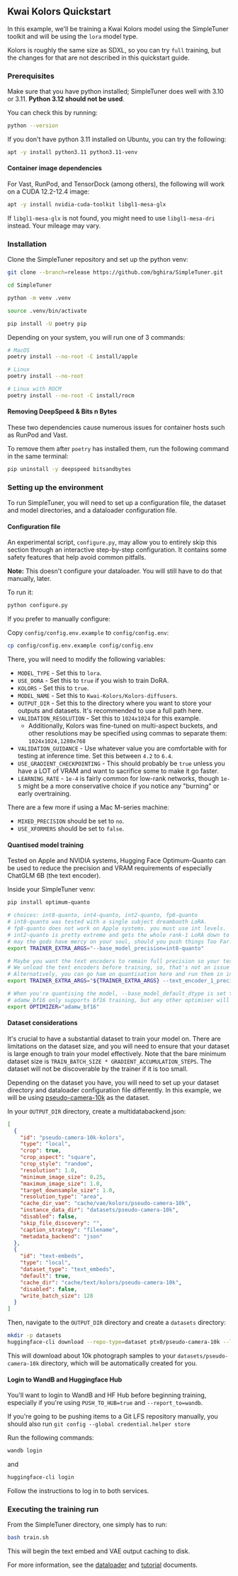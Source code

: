 ## Kwai Kolors Quickstart

In this example, we'll be training a Kwai Kolors model using the SimpleTuner toolkit and will be using the `lora` model type.

Kolors is roughly the same size as SDXL, so you can try `full` training, but the changes for that are not described in this quickstart guide.

### Prerequisites

Make sure that you have python installed; SimpleTuner does well with 3.10 or 3.11. **Python 3.12 should not be used**.

You can check this by running:

```bash
python --version
```

If you don't have python 3.11 installed on Ubuntu, you can try the following:

```bash
apt -y install python3.11 python3.11-venv
```

#### Container image dependencies

For Vast, RunPod, and TensorDock (among others), the following will work on a CUDA 12.2-12.4 image:

```bash
apt -y install nvidia-cuda-toolkit libgl1-mesa-glx
```

If `libgl1-mesa-glx` is not found, you might need to use `libgl1-mesa-dri` instead. Your mileage may vary.

### Installation

Clone the SimpleTuner repository and set up the python venv:

```bash
git clone --branch=release https://github.com/bghira/SimpleTuner.git

cd SimpleTuner

python -m venv .venv

source .venv/bin/activate

pip install -U poetry pip
```

Depending on your system, you will run one of 3 commands:

```bash
# MacOS
poetry install --no-root -C install/apple

# Linux
poetry install --no-root

# Linux with ROCM
poetry install --no-root -C install/rocm
```

#### Removing DeepSpeed & Bits n Bytes

These two dependencies cause numerous issues for container hosts such as RunPod and Vast.

To remove them after `poetry` has installed them, run the following command in the same terminal:

```bash
pip uninstall -y deepspeed bitsandbytes
```

### Setting up the environment

To run SimpleTuner, you will need to set up a configuration file, the dataset and model directories, and a dataloader configuration file.

#### Configuration file

An experimental script, `configure.py`, may allow you to entirely skip this section through an interactive step-by-step configuration. It contains some safety features that help avoid common pitfalls.

**Note:** This doesn't configure your dataloader. You will still have to do that manually, later.

To run it:

```bash
python configure.py
```

If you prefer to manually configure:

Copy `config/config.env.example` to `config/config.env`:

```bash
cp config/config.env.example config/config.env
```

There, you will need to modify the following variables:

- `MODEL_TYPE` - Set this to `lora`.
- `USE_DORA` - Set this to `true` if you wish to train DoRA.
- `KOLORS` - Set this to `true`.
- `MODEL_NAME` - Set this to `Kwai-Kolors/Kolors-diffusers`.
- `OUTPUT_DIR` - Set this to the directory where you want to store your outputs and datasets. It's recommended to use a full path here.
- `VALIDATION_RESOLUTION` - Set this to `1024x1024` for this example.
  - Additionally, Kolors was fine-tuned on multi-aspect buckets, and other resolutions may be specified using commas to separate them: `1024x1024,1280x768`
- `VALIDATION_GUIDANCE` - Use whatever value you are comfortable with for testing at inference time. Set this between `4.2` to `6.4`.
- `USE_GRADIENT_CHECKPOINTING` - This should probably be `true` unless you have a LOT of VRAM and want to sacrifice some to make it go faster.
- `LEARNING_RATE` - `1e-4` is fairly common for low-rank networks, though `1e-5` might be a more conservative choice if you notice any "burning" or early overtraining.

There are a few more if using a Mac M-series machine:

- `MIXED_PRECISION` should be set to `no`.
- `USE_XFORMERS` should be set to `false`.

#### Quantised model training

Tested on Apple and NVIDIA systems, Hugging Face Optimum-Quanto can be used to reduce the precision and VRAM requirements of especially ChatGLM 6B (the text encoder).

Inside your SimpleTuner venv:

```bash
pip install optimum-quanto
```

```bash
# choices: int8-quanto, int4-quanto, int2-quanto, fp8-quanto
# int8-quanto was tested with a single subject dreambooth LoRA.
# fp8-quanto does not work on Apple systems. you must use int levels.
# int2-quanto is pretty extreme and gets the whole rank-1 LoRA down to about 13.9GB VRAM.
# may the gods have mercy on your soul, should you push things Too Far.
export TRAINER_EXTRA_ARGS="--base_model_precision=int8-quanto"

# Maybe you want the text encoders to remain full precision so your text embeds are cake.
# We unload the text encoders before training, so, that's not an issue during training time - only during pre-caching.
# Alternatively, you can go ham on quantisation here and run them in int4 or int8 mode, because no one can stop you.
export TRAINER_EXTRA_ARGS="${TRAINER_EXTRA_ARGS} --text_encoder_1_precision=no_change"

# When you're quantising the model, --base_model_default_dtype is set to bf16 by default. This setup requires adamw_bf16, but saves the most memory.
# adamw_bf16 only supports bf16 training, but any other optimiser will support both bf16 or fp32 training precision.
export OPTIMIZER="adamw_bf16"
```

#### Dataset considerations

It's crucial to have a substantial dataset to train your model on. There are limitations on the dataset size, and you will need to ensure that your dataset is large enough to train your model effectively. Note that the bare minimum dataset size is `TRAIN_BATCH_SIZE * GRADIENT_ACCUMULATION_STEPS`. The dataset will not be discoverable by the trainer if it is too small.

Depending on the dataset you have, you will need to set up your dataset directory and dataloader configuration file differently. In this example, we will be using [pseudo-camera-10k](https://huggingface.co/datasets/ptx0/pseudo-camera-10k) as the dataset.

In your `OUTPUT_DIR` directory, create a multidatabackend.json:

```json
[
  {
    "id": "pseudo-camera-10k-kolors",
    "type": "local",
    "crop": true,
    "crop_aspect": "square",
    "crop_style": "random",
    "resolution": 1.0,
    "minimum_image_size": 0.25,
    "maximum_image_size": 1.0,
    "target_downsample_size": 1.0,
    "resolution_type": "area",
    "cache_dir_vae": "cache/vae/kolors/pseudo-camera-10k",
    "instance_data_dir": "datasets/pseudo-camera-10k",
    "disabled": false,
    "skip_file_discovery": "",
    "caption_strategy": "filename",
    "metadata_backend": "json"
  },
  {
    "id": "text-embeds",
    "type": "local",
    "dataset_type": "text_embeds",
    "default": true,
    "cache_dir": "cache/text/kolors/pseudo-camera-10k",
    "disabled": false,
    "write_batch_size": 128
  }
]
```

Then, navigate to the `OUTPUT_DIR` directory and create a `datasets` directory:

```bash
mkdir -p datasets
huggingface-cli download --repo-type=dataset ptx0/pseudo-camera-10k --local-dir=datasets/pseudo-camera-10k
```

This will download about 10k photograph samples to your `datasets/pseudo-camera-10k` directory, which will be automatically created for you.

#### Login to WandB and Huggingface Hub

You'll want to login to WandB and HF Hub before beginning training, especially if you're using `PUSH_TO_HUB=true` and `--report_to=wandb`.

If you're going to be pushing items to a Git LFS repository manually, you should also run `git config --global credential.helper store`

Run the following commands:

```bash
wandb login
```

and

```bash
huggingface-cli login
```

Follow the instructions to log in to both services.

### Executing the training run

From the SimpleTuner directory, one simply has to run:

```bash
bash train.sh
```

This will begin the text embed and VAE output caching to disk.

For more information, see the [dataloader](/documentation/DATALOADER.md) and [tutorial](/TUTORIAL.md) documents.
